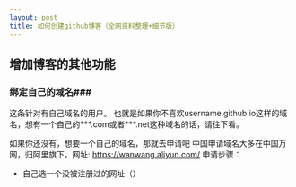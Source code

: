 ```yaml
---
layout: post
title: 如何创建github博客（全网资料整理+细节版）
---
```



## 增加博客的其他功能 ##

### 绑定自己的域名###

这条针对有自己域名的用户。
也就是如果你不喜欢username.github.io这样的域名，想有一个自己的***.com或者***.net这种域名的话，请往下看。

如果你还没有，想要一个自己的域名，那就去申请吧
中国申请域名大多在中国万网，归阿里旗下，网址: https://wanwang.aliyun.com/
申请步骤：
* 自己选一个没被注册过的网址（）